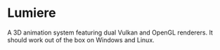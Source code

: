 # Lumiere
A 3D animation system featuring dual Vulkan and OpenGL renderers. It should work out of the box on Windows and Linux.
